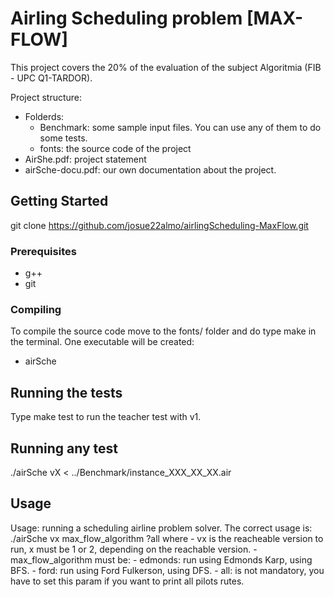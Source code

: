 # Airling Scheduling problem [MAX-FLOW]

This project covers the 20% of the evaluation of the subject Algoritmia (FIB - UPC Q1-TARDOR).

Project structure:

* Folderds:
   * Benchmark: some sample input files. You can use any of them to do some tests.
   * fonts: the source code of the project
* AirShe.pdf: project statement
* airSche-docu.pdf: our own documentation about the project.

## Getting Started

git clone https://github.com/josue22almo/airlingScheduling-MaxFlow.git

### Prerequisites

* g++
* git

### Compiling

To compile the source code move to the fonts/ folder and do type make in the terminal. One executable will be created:
   * airSche

## Running the tests

Type make test to run the teacher test with v1. 

## Running any test

./airSche vX < ../Benchmark/instance_XXX_XX_XX.air

## Usage
Usage: running a scheduling airline problem solver.
   The correct usage is:
   ./airSche vx max_flow_algorithm ?all
   where
       - vx is the reacheable version to run, x must be 1 or 2, depending on the reachable version.
       - max_flow_algorithm must be:
       - edmonds: run using Edmonds Karp, using BFS.
           - ford: run using Ford Fulkerson, using DFS.
       - all: is not mandatory, you have to set this param if you want to print all pilots rutes.

